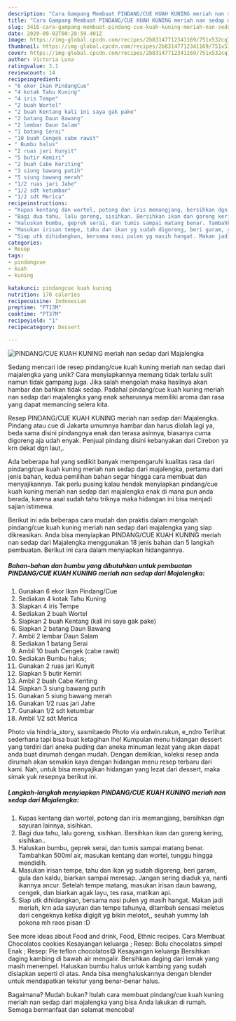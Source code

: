 ```yaml
---
description: "Cara Gampang Membuat PINDANG/CUE KUAH KUNING meriah nan sedap dari Majalengka Anti Gagal"
title: "Cara Gampang Membuat PINDANG/CUE KUAH KUNING meriah nan sedap dari Majalengka Anti Gagal"
slug: 3416-cara-gampang-membuat-pindang-cue-kuah-kuning-meriah-nan-sedap-dari-majalengka-anti-gagal
date: 2020-09-02T00:28:59.401Z
image: https://img-global.cpcdn.com/recipes/2b83147712341169/751x532cq70/pindangcue-kuah-kuning-meriah-nan-sedap-dari-majalengka-foto-resep-utama.jpg
thumbnail: https://img-global.cpcdn.com/recipes/2b83147712341169/751x532cq70/pindangcue-kuah-kuning-meriah-nan-sedap-dari-majalengka-foto-resep-utama.jpg
cover: https://img-global.cpcdn.com/recipes/2b83147712341169/751x532cq70/pindangcue-kuah-kuning-meriah-nan-sedap-dari-majalengka-foto-resep-utama.jpg
author: Victoria Luna
ratingvalue: 3.1
reviewcount: 14
recipeingredient:
- "6 ekor Ikan PindangCue"
- "4 kotak Tahu Kuning"
- "4 iris Tempe"
- "2 buah Wortel"
- "2 buah Kentang kali ini saya gak pake"
- "2 batang Daun Bawang"
- "2 lembar Daun Salam"
- "1 batang Serai"
- "10 buah Cengek cabe rawit"
- " Bumbu halus"
- "2 ruas jari Kunyit"
- "5 butir Kemiri"
- "2 buah Cabe Keriting"
- "3 siung bawang putih"
- "5 siung bawang merah"
- "1/2 ruas jari Jahe"
- "1/2 sdt ketumbar"
- "1/2 sdt Merica"
recipeinstructions:
- "Kupas kentang dan wortel, potong dan iris memangjang, bersihkan dgn sayuran lainnya, sisihkan."
- "Bagi dua tahu, lalu goreng, sisihkan. Bersihkan ikan dan goreng kering, sisihkan.."
- "Haluskan bumbu, geprek serai, dan tumis sampai matang benar. Tambahkan 500ml air, masukan kentang dan wortel, tunggu hingga mendidih."
- "Masukan irisan tempe, tahu dan ikan yg sudah digoreng, beri garam, gula dan kaldu, biarkan sampai meresap. Jangan sering diaduk ya, nanti ikannya ancur. Setelah tempe matang, masukan irisan daun bawang, cengek, dan biarkan agak layu, tes rasa, matikan api."
- "Siap utk dihidangkan, bersama nasi pulen yg masih hangat. Makan jadi meriah, krn ada sayuran dan tempe tahunya, ditambah sensasi meletus dari cengeknya ketika digigit yg bikin melotot,, seuhah yummy lah pokona mh raos pisan :D"
categories:
- Resep
tags:
- pindangcue
- kuah
- kuning

katakunci: pindangcue kuah kuning 
nutrition: 170 calories
recipecuisine: Indonesian
preptime: "PT13M"
cooktime: "PT37M"
recipeyield: "1"
recipecategory: Dessert

---
```



![PINDANG/CUE KUAH KUNING meriah nan sedap dari Majalengka](https://img-global.cpcdn.com/recipes/2b83147712341169/751x532cq70/pindangcue-kuah-kuning-meriah-nan-sedap-dari-majalengka-foto-resep-utama.jpg)

Sedang mencari ide resep pindang/cue kuah kuning meriah nan sedap dari majalengka yang unik? Cara menyiapkannya memang tidak terlalu sulit namun tidak gampang juga. Jika salah mengolah maka hasilnya akan hambar dan bahkan tidak sedap. Padahal pindang/cue kuah kuning meriah nan sedap dari majalengka yang enak seharusnya memiliki aroma dan rasa yang dapat memancing selera kita.

Resep PINDANG/CUE KUAH KUNING meriah nan sedap dari Majalengka. Pindang atau cue di Jakarta umumnya hambar dan harus diolah lagi ya, beda sama disini pindangnya enak dan terasa asinnya, biasanya cuma digoreng aja udah enyak. Penjual pindang disini kebanyakan dari Cirebon ya krn dekat dgn laut,.

Ada beberapa hal yang sedikit banyak mempengaruhi kualitas rasa dari pindang/cue kuah kuning meriah nan sedap dari majalengka, pertama dari jenis bahan, kedua pemilihan bahan segar hingga cara membuat dan menyajikannya. Tak perlu pusing kalau hendak menyiapkan pindang/cue kuah kuning meriah nan sedap dari majalengka enak di mana pun anda berada, karena asal sudah tahu triknya maka hidangan ini bisa menjadi sajian istimewa.


Berikut ini ada beberapa cara mudah dan praktis dalam mengolah pindang/cue kuah kuning meriah nan sedap dari majalengka yang siap dikreasikan. Anda bisa menyiapkan PINDANG/CUE KUAH KUNING meriah nan sedap dari Majalengka menggunakan 18 jenis bahan dan 5 langkah pembuatan. Berikut ini cara dalam menyiapkan hidangannya.

<!--inarticleads1-->

##### Bahan-bahan dan bumbu yang dibutuhkan untuk pembuatan PINDANG/CUE KUAH KUNING meriah nan sedap dari Majalengka:

1. Gunakan 6 ekor Ikan Pindang/Cue
1. Sediakan 4 kotak Tahu Kuning
1. Siapkan 4 iris Tempe
1. Sediakan 2 buah Wortel
1. Siapkan 2 buah Kentang (kali ini saya gak pake)
1. Siapkan 2 batang Daun Bawang
1. Ambil 2 lembar Daun Salam
1. Sediakan 1 batang Serai
1. Ambil 10 buah Cengek (cabe rawit)
1. Sediakan  Bumbu halus;
1. Gunakan 2 ruas jari Kunyit
1. Siapkan 5 butir Kemiri
1. Ambil 2 buah Cabe Keriting
1. Siapkan 3 siung bawang putih
1. Gunakan 5 siung bawang merah
1. Gunakan 1/2 ruas jari Jahe
1. Gunakan 1/2 sdt ketumbar
1. Ambil 1/2 sdt Merica


Photo via hindria_story, sasmitaedo Photo via erdwin.rakun, e_ndro Terlihat sederhana tapi bisa buat ketagihan lho! Kumpulan menu hidangan dessert yang terdiri dari aneka puding dan aneka minuman lezat yang akan dapat anda buat dirumah dengan mudah. Dengan demikian, koleksi resep anda dirumah akan semakin kaya dengan hidangan menu resep terbaru dari kami. Nah, untuk bisa menyajikan hidangan yang lezat dari dessert, maka simak yuk resepnya berikut ini. 

<!--inarticleads2-->

##### Langkah-langkah menyiapkan PINDANG/CUE KUAH KUNING meriah nan sedap dari Majalengka:

1. Kupas kentang dan wortel, potong dan iris memangjang, bersihkan dgn sayuran lainnya, sisihkan.
1. Bagi dua tahu, lalu goreng, sisihkan. Bersihkan ikan dan goreng kering, sisihkan..
1. Haluskan bumbu, geprek serai, dan tumis sampai matang benar. Tambahkan 500ml air, masukan kentang dan wortel, tunggu hingga mendidih.
1. Masukan irisan tempe, tahu dan ikan yg sudah digoreng, beri garam, gula dan kaldu, biarkan sampai meresap. Jangan sering diaduk ya, nanti ikannya ancur. Setelah tempe matang, masukan irisan daun bawang, cengek, dan biarkan agak layu, tes rasa, matikan api.
1. Siap utk dihidangkan, bersama nasi pulen yg masih hangat. Makan jadi meriah, krn ada sayuran dan tempe tahunya, ditambah sensasi meletus dari cengeknya ketika digigit yg bikin melotot,, seuhah yummy lah pokona mh raos pisan :D


See more ideas about Food and drink, Food, Ethnic recipes. Cara Membuat Chocolatos cookies Kesayangan keluarga ; Resep: Bolu chocolatos simpel Enak ; Resep: Pie teflon chocolatos😋 Kesayangan keluarga Bersihkan daging kambing di bawah air mengalir. Bersihkan daging dari lemak yang masih menempel. Haluskan bumbu halus untuk kambing yang sudah disiapkan seperti di atas. Anda bisa menghaluskannya dengan blender untuk mendapatkan tekstur yang benar-benar halus. 

Bagaimana? Mudah bukan? Itulah cara membuat pindang/cue kuah kuning meriah nan sedap dari majalengka yang bisa Anda lakukan di rumah. Semoga bermanfaat dan selamat mencoba!

